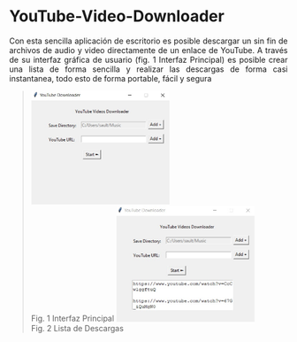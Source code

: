 # YouTube-Video-Downloader

<p align = 'justify'>Con esta sencilla aplicación de escritorio es posible descargar un sin fin de archivos de audio y video directamente de un enlace de YouTube. A través de su interfaz gráfica de usuario (fig. 1 Interfaz Principal) es posible crear una lista de forma sencilla y realizar las descargas de forma casi instantanea, todo esto de forma portable, fácil y segura</p>

> <img width="250px" src ="figs/WhatsApp Image 2022-07-23 at 11.11.31 PM.jpeg"><br>Fig. 1 Interfaz Principal</img>
<img width="250px" src ="figs/WhatsApp Image 2022-07-23 at 11.14.43 PM.jpeg"><br>Fig. 2 Lista de Descargas</img>
